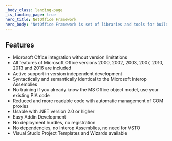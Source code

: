 ```yaml
---
_body_class: landing-page
_is_landing_page: true
hero_title: NetOffice Framework
hero_body: "NetOffice Framework is set of libraries and tools for building addins, extending and automating Microsoft Office applications.<br><br>NetOffice supports extending and automating Microsoft Office applications: Excel, Word, Outlook, PowerPoint, Access, Project and Visio."
---
```



## Features

* Microsoft Office integration without version limitations
* All features of Microsoft Office versions 2000, 2002, 2003, 2007, 2010, 2013 and 2016 are included
* Active support in version independent development
* Syntactically and semantically identical to the Microsoft Interop Assemblies
* No training if you already know the MS Office object model, use your existing PIA code
* Reduced and more readable code with automatic management of COM proxies
* Usable with .NET version 2.0 or higher
* Easy Addin Development
* No deployment hurdles, no registration
* No dependencies, no Interop Assemblies, no need for VSTO
* Visual Studio Project Templates and Wizards available

